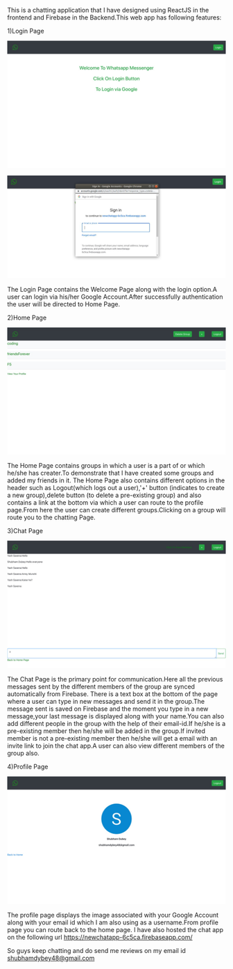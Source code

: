This is a chatting application that I have designed using ReactJS in the frontend and Firebase in the Backend.This web app has following features:

1)Login Page

![](chattingapp/photos/loginPage.jpeg)

![](chattingapp/photos/googleAuth.jpeg)

The Login Page contains the Welcome Page along with the login option.A user can login via his/her Google Account.After successfully authentication the user will
be directed to Home Page.

2)Home Page

![](chattingapp/photos/homePage.jpeg)

The Home Page contains groups in which a user is a part of or which he/she has creater.To demonstrate that I have created some groups and added my friends in it.
The Home Page also contains different options in the header such as Logout(which logs out a user),'+' button (indicates to create a new group),delete button (to delete a pre-existing group)
and also contains a link at the bottom via which a user can route to the profile page.From here the user can create different groups.Clicking on a group will route you to the
chatting Page.

3)Chat Page

![](chattingapp/photos/chatPage.jpeg)

The Chat Page is the primary point for communication.Here all the previous messages sent by the different members of the group are synced automatically from Firebase.
There is a text box at the bottom of the page where a user can type in new messages and send it in the group.The message sent is saved on Firebase and the moment you type in 
a new message,your last message is displayed along with your name.You can also add different people in the group with the help of their email-id.If he/she is a pre-existing member
then he/she will be added in the group.If invited member is not a pre-existing member then he/she will get a email with an invite link to join the chat app.A user can also view 
different members of the group also.

4)Profile Page

![](chattingapp/photos/profilePage.jpeg)

The profile page displays the image associated with your Google Account along with your email id which I am also using as a username.From profile page you can route back to the home page.
I have also hosted the chat app on the following url https://newchatapp-6c5ca.firebaseapp.com/

So guys keep chatting and do send me reviews on my email id shubhamdybey48@gmail.com
